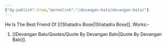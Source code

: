 ```yaml
---
{"dg-publish":true,"permalink":"/devangan-balo/devangan-balo/"}
---
```


He Is The Best Friend Of [[!Shatadru Bose\|!Shatadru Bose]].
Works:-
1. [[Devangan Balo/Quotes/Quote By Devangan Balo\|Quote By Devangan Balo]].
